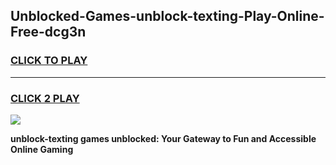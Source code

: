 
## Unblocked-Games-unblock-texting-Play-Online-Free-dcg3n
<h3>
<a href="https://premium76.site?title=unblock-texting&ref=26A">CLICK TO PLAY</a></h3>
<hr>

<h3>
<a href="https://premium76.site?title=unblock-texting&ref=26A">CLICK 2 PLAY</a>
  
</h3>

<a href="https://premium76.site?title=unblock-texting&ref=26A"><img src="https://clearcache.store/games.png"></a>


**unblock-texting games unblocked: Your Gateway to Fun and Accessible Online Gaming**
